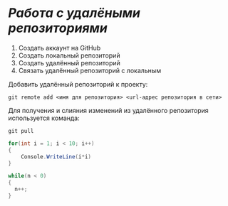 # ***Работа с удалёными репозиториями***
1. Создать аккаунт на GitHub
2. Создать локальный репозиторий
3. Создать удалённый репозиторий
4. Связать удалённый репозиторий с локальным

Добавить удалённый репозиторий к проекту:
```
git remote add <имя для репозитория> <url-адрес репозитория в сети>
```
Для получения и слияния изменений из удалённого репозитория используется команда:
```
git pull
``` 
```C#
for(int i = 1; i < 10; i++)
{
    Console.WriteLine(i*i)
}
```
```C#
while(n < 0)
{
  n++;
}
```
